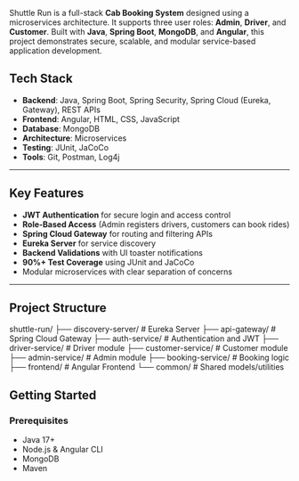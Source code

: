 Shuttle Run is a full-stack **Cab Booking System** designed using a microservices architecture. It supports three user roles: **Admin**, **Driver**, and **Customer**. Built with **Java**, **Spring Boot**, **MongoDB**, and **Angular**, this project demonstrates secure, scalable, and modular service-based application development.

## Tech Stack

- **Backend**: Java, Spring Boot, Spring Security, Spring Cloud (Eureka, Gateway), REST APIs  
- **Frontend**: Angular, HTML, CSS, JavaScript  
- **Database**: MongoDB  
- **Architecture**: Microservices  
- **Testing**: JUnit, JaCoCo  
- **Tools**: Git, Postman, Log4j

---

## Key Features

-  **JWT Authentication** for secure login and access control  
-  **Role-Based Access** (Admin registers drivers, customers can book rides)  
-  **Spring Cloud Gateway** for routing and filtering APIs  
-  **Eureka Server** for service discovery  
-  **Backend Validations** with UI toaster notifications  
-  **90%+ Test Coverage** using JUnit and JaCoCo  
-  Modular microservices with clear separation of concerns  

---

## Project Structure

shuttle-run/ 
  ├── discovery-server/ # Eureka Server
  ├── api-gateway/ # Spring Cloud Gateway
  ├── auth-service/ # Authentication and JWT
  ├── driver-service/ # Driver module
  ├── customer-service/ # Customer module
  ├── admin-service/ # Admin module
  ├── booking-service/ # Booking logic
  ├── frontend/ # Angular Frontend
  └── common/ # Shared models/utilities

## Getting Started

### Prerequisites
- Java 17+
- Node.js & Angular CLI
- MongoDB
- Maven

